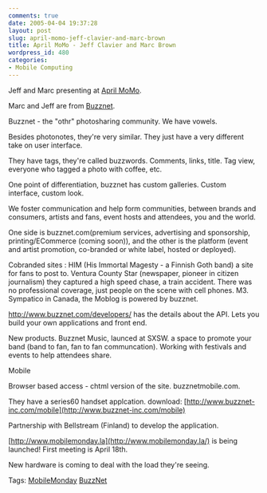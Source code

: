 ```yaml
---
comments: true
date: 2005-04-04 19:37:28
layout: post
slug: april-momo-jeff-clavier-and-marc-brown
title: April MoMo - Jeff Clavier and Marc Brown
wordpress_id: 480
categories:
- Mobile Computing
---
```


Jeff and Marc presenting at [April MoMo](http://www.mobilemonday.com/2005/04/april-mobile-monday-tonight.html).

Marc and Jeff are from [Buzznet](http://www.buzznet.com).

Buzznet - the "othr" photosharing community.  We have vowels.

Besides photonotes, they're very similar.  They just have a very different take on user interface.

They have tags, they're called buzzwords. Comments, links, title.  Tag view, everyone who tagged a photo with coffee, etc.

One point of differentiation, buzznet has custom galleries. Custom interface, custom look.

We foster communication and help form communities, between brands and consumers, artists and fans, event hosts and attendees, you and the world.

One side is buzznet.com(premium services, advertising and sponsorship, printing/ECommerce (coming soon)), and the other is the platform (event and artist promotion, co-branded or white label, hosted or deployed).

Cobranded sites : HIM  (His Immortal Magesty - a Finnish Goth band) a site for fans to post to. Ventura County Star (newspaper, pioneer in citizen journalism) they captured a high speed chase, a train accident. There was no professional coverage, just people on the scene with cell phones. M3. Sympatico in Canada, the Moblog is powered by buzznet.

http://www.buzznet.com/developers/ has the details about the API. Lets you build your own applications and front end.

New products. Buzznet Music, launced at SXSW. a space to promote your band (band to fan, fan to fan communcation). Working with festivals and events to help attendees share.

Mobile

Browser based access - chtml version of the site. buzznetmobile.com.

They have a series60 handset applcation. download: [http://www.buzznet-inc.com/mobile](http://www.buzznet-inc.com/mobile)

Partnership with Bellstream (Finland) to develop the application.

[http://www.mobilemonday.la](http://www.mobilemonday.la/) is being launched! First meeting is April 18th.

New hardware is coming to deal with the load they're seeing.

Tags: [MobileMonday](http://www.bitsplitter.net/tag.php/mobilemonday) [BuzzNet](http://www.bitsplitter.net/tag.php/buzznet)
